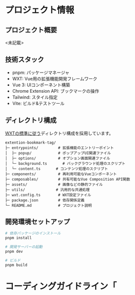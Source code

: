 # プロジェクト情報

## プロジェクト概要
<未記載>

## 技術スタック

- pnpm: パッケージマネージャ
- WXT: Vue用の拡張機能開発フレームワーク
- Vue 3: UIコンポーネント構築
- Chrome Extension API: ブックマークの操作
- Tailwind: スタイル指定
- Vite: ビルド&テストツール

## ディレクトリ構成
[WXTの標準に従う](https://wxt.dev/guide/essentials/project-structure.html#project-structure)ディレクトリ構成を採用しています。

```
extention-bookmark-tag/
├─ entrypoints/         # 拡張機能のエントリーポイント
│  ├─ popup/            # ポップアップUI関連ファイル
│  ├─ options/          # オプション画面関連ファイル
│  └─ background.ts       # バックグラウンド処理のスクリプト
│  └─ content.ts       # コンテンツ処理のスクリプト
├─ components/          # 再利用可能なVueコンポーネント
├─ composables/         # 共有可能なVue Composition API関数
├─ assets/              # 画像などの静的ファイル
├─ utils/              # 汎用的な共通処理
├─ wxt.config.ts        # WXT設定ファイル
├─ package.json         # 依存関係定義
└─ README.md            # プロジェクト説明
```

## 開発環境セットアップ

```bash
# 依存パッケージのインストール
pnpm install

# 開発サーバーの起動
pnpm dev

# ビルド
pnpm build
```

# コーディングガイドライン「